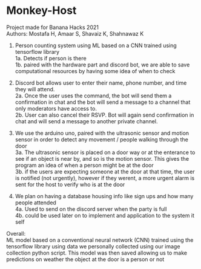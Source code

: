 # Monkey-Host 
Project made for Banana Hacks 2021  
Authors: Mostafa H, Amaar S, Shavaiz K, Shahnawaz K  

1) Person counting system using ML based on a CNN trained using tensorflow library  
1a. Detects if person is there  
1b. paired with the hardware part and discord bot, we are able to save computational resources by having some idea of when to check  

2) Discord bot allows user to enter their name, phone number, and time they will attend.  
2a. Once the user uses the command, the bot will send them a confirmation in chat and the bot will send a message to a channel that only moderators have access to.  
2b. User can also cancel their RSVP. Bot will again send confirmation in chat and will send a message to another private channel.  

3) We use the arduino uno, paired with the ultrasonic sensor and motion sensor in order to detect any movement / people walking through the door  
3a. The ultrasonic sensor is placed on a door way or at the enterance to see if an object is near by, and so is the motion sensor. This gives the program an idea of when a person might be at the door  
3b. if the users are expecting someone at the door at that time, the user is notified (not urgently), however if they werent, a more urgent alarm is sent for the host to verify who is at the door  

4) We plan on having a database housing info like sign ups and how many people attended  
4a. Used to send on the discord server when the party is full  
4b. could be used later on to implement and application to the system it self  

Overall:  
ML model based on a conventional neural network (CNN) trained using the tensorflow library using data we personally collected using our image collection python script. This model was then saved allowing us to make predictions on weather the object at the door is a person or not
